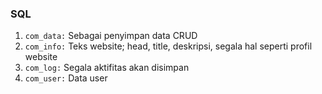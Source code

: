 ### SQL
1. `com_data:` Sebagai penyimpan data CRUD
2. `com_info:` Teks website; head, title, deskripsi, segala hal seperti profil website
3. `com_log:` Segala aktifitas akan disimpan
4. `com_user:` Data user
